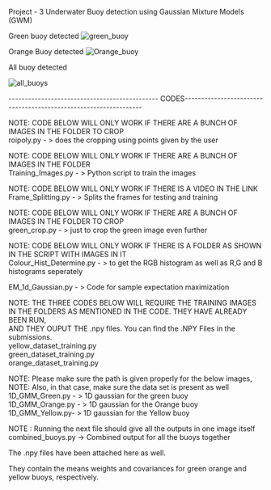 Project - 3 Underwater Buoy detection using Gaussian Mixture Models (GWM)

Green buoy detected
![green_buoy](https://user-images.githubusercontent.com/8612835/81492498-3dd65e80-9266-11ea-8e70-bb922c8c6f0c.png)

Orange Buoy detected
![Orange_buoy](https://user-images.githubusercontent.com/8612835/81492502-4333a900-9266-11ea-97a7-1732b62d7795.png)


All buoy detected


![all_buoys](https://user-images.githubusercontent.com/8612835/81492509-4a5ab700-9266-11ea-9baf-b4034cd8ba30.PNG)


---------------------------------------------- CODES-----------------------------------------------------------------


NOTE: CODE BELOW WILL ONLY WORK IF THERE ARE A BUNCH OF IMAGES IN THE FOLDER TO CROP<br />
roipoly.py - > does the cropping using points given by the user<br />

NOTE: CODE BELOW WILL ONLY WORK IF THERE ARE A BUNCH OF IMAGES IN THE FOLDER<br />
Training_Images.py - > Python script to train the images <br />

NOTE: CODE BELOW WILL ONLY WORK IF THERE IS A VIDEO IN THE LINK<br />
Frame_Splitting.py - > Splits the frames for testing and training<br />

NOTE: CODE BELOW WILL ONLY WORK IF THERE ARE A BUNCH OF IMAGES IN THE FOLDER TO CROP<br />
green_crop.py - > just to crop the green image even further<br />

NOTE: CODE BELOW WILL ONLY WORK IF THERE IS A FOLDER AS SHOWN IN THE SCRIPT WITH IMAGES IN IT<br />
Colour_Hist_Determine.py - > to get the RGB histogram as well as R,G and B histograms seperately<br />

EM_1d_Gaussian.py - > Code for sample expectation maximization<br />

NOTE: THE THREE CODES BELOW WILL REQUIRE THE TRAINING IMAGES IN THE FOLDERS AS MENTIONED IN THE CODE. THEY HAVE ALREADY BEEN RUN,<br />
AND THEY OUPUT THE .npy files. You can find the .NPY Files in the submissions.<br />
yellow_dataset_training.py<br />
green_dataset_training.py<br />
orange_dataset_training.py<br />

NOTE: Please make sure the path is given properly for the below images,<br />
NOTE: Also, in that case, make sure the data set is present as well<br />
1D_GMM_Green.py - > 1D gaussian for the green buoy<br />
1D_GMM_Orange.py - > 1D gaussian for the Orange buoy<br />
1D_GMM_Yellow.py- > 1D gaussian for the Yellow buoy<br />

NOTE : Running the next file should give all the outputs in one image itself
combined_buoys.py -> Combined output for all the buoys together



The .npy files have been attached here as well.<br />

They contain the means weights and covariances for green orange and yellow buoys, respectively.<br />




